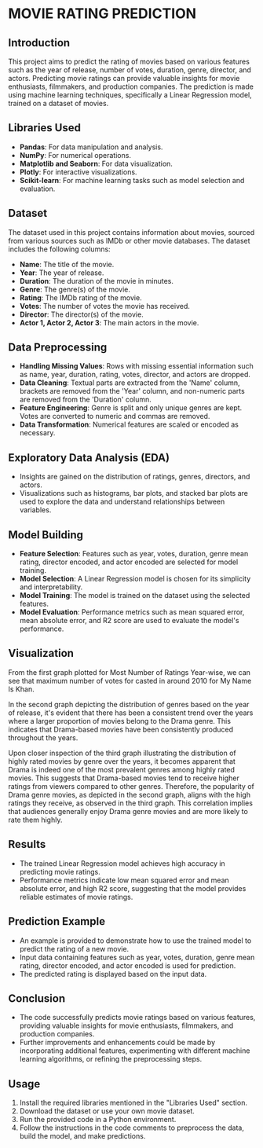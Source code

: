 # MOVIE RATING PREDICTION

## Introduction
This project aims to predict the rating of movies based on various features such as the year of release, number of votes, duration, genre, director, and actors. Predicting movie ratings can provide valuable insights for movie enthusiasts, filmmakers, and production companies. The prediction is made using machine learning techniques, specifically a Linear Regression model, trained on a dataset of movies.

## Libraries Used
- **Pandas**: For data manipulation and analysis.
- **NumPy**: For numerical operations.
- **Matplotlib and Seaborn**: For data visualization.
- **Plotly**: For interactive visualizations.
- **Scikit-learn**: For machine learning tasks such as model selection and evaluation.

## Dataset
The dataset used in this project contains information about movies, sourced from various sources such as IMDb or other movie databases. The dataset includes the following columns:
- **Name**: The title of the movie.
- **Year**: The year of release.
- **Duration**: The duration of the movie in minutes.
- **Genre**: The genre(s) of the movie.
- **Rating**: The IMDb rating of the movie.
- **Votes**: The number of votes the movie has received.
- **Director**: The director(s) of the movie.
- **Actor 1, Actor 2, Actor 3**: The main actors in the movie.

## Data Preprocessing
- **Handling Missing Values**: Rows with missing essential information such as name, year, duration, rating, votes, director, and actors are dropped.
- **Data Cleaning**: Textual parts are extracted from the 'Name' column, brackets are removed from the 'Year' column, and non-numeric parts are removed from the 'Duration' column.
- **Feature Engineering**: Genre is split and only unique genres are kept. Votes are converted to numeric and commas are removed.
- **Data Transformation**: Numerical features are scaled or encoded as necessary.

## Exploratory Data Analysis (EDA)
- Insights are gained on the distribution of ratings, genres, directors, and actors.
- Visualizations such as histograms, bar plots, and stacked bar plots are used to explore the data and understand relationships between variables.

## Model Building
- **Feature Selection**: Features such as year, votes, duration, genre mean rating, director encoded, and actor encoded are selected for model training.
- **Model Selection**: A Linear Regression model is chosen for its simplicity and interpretability.
- **Model Training**: The model is trained on the dataset using the selected features.
- **Model Evaluation**: Performance metrics such as mean squared error, mean absolute error, and R2 score are used to evaluate the model's performance.

## Visualization

From the first graph plotted for Most Number of Ratings Year-wise, we can see that maximum number of votes for casted in around 2010 for My Name Is Khan.
<br />

In the second graph depicting the distribution of genres based on the year of release, it's evident that there has been a consistent trend over the years where a larger proportion of movies belong to the Drama genre. This indicates that Drama-based movies have been consistently produced throughout the years.

Upon closer inspection of the third graph illustrating the distribution of highly rated movies by genre over the years, it becomes apparent that Drama is indeed one of the most prevalent genres among highly rated movies. This suggests that Drama-based movies tend to receive higher ratings from viewers compared to other genres. Therefore, the popularity of Drama genre movies, as depicted in the second graph, aligns with the high ratings they receive, as observed in the third graph. This correlation implies that audiences generally enjoy Drama genre movies and are more likely to rate them highly.
## Results
- The trained Linear Regression model achieves high accuracy in predicting movie ratings.
- Performance metrics indicate low mean squared error and mean absolute error, and high R2 score, suggesting that the model provides reliable estimates of movie ratings.

## Prediction Example
- An example is provided to demonstrate how to use the trained model to predict the rating of a new movie.
- Input data containing features such as year, votes, duration, genre mean rating, director encoded, and actor encoded is used for prediction.
- The predicted rating is displayed based on the input data.

## Conclusion
- The code successfully predicts movie ratings based on various features, providing valuable insights for movie enthusiasts, filmmakers, and production companies.
- Further improvements and enhancements could be made by incorporating additional features, experimenting with different machine learning algorithms, or refining the preprocessing steps.

## Usage
1. Install the required libraries mentioned in the "Libraries Used" section.
2. Download the dataset or use your own movie dataset.
3. Run the provided code in a Python environment.
4. Follow the instructions in the code comments to preprocess the data, build the model, and make predictions.

